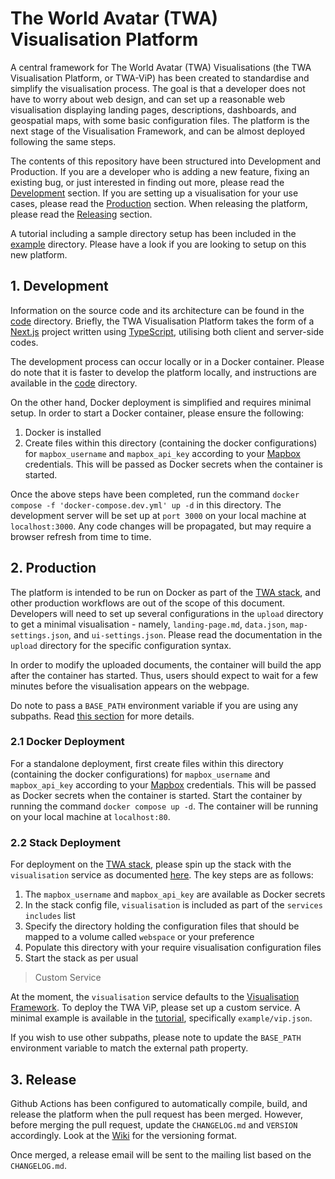 # The World Avatar (TWA) Visualisation Platform

A central framework for The World Avatar (TWA) Visualisations (the TWA Visualisation Platform, or TWA-ViP) has been created to standardise and simplify the visualisation process. The goal is that a developer does not have to worry about web design, and can set up a reasonable web visualisation displaying landing pages, descriptions, dashboards, and geospatial maps, with some basic configuration files. The platform is the next stage of the Visualisation Framework, and can be almost deployed following the same steps.

The contents of this repository have been structured into Development and Production. If you are a developer who is adding a new feature, fixing an existing bug, or just interested in finding out more, please read the [Development](#1-development) section. If you are setting up a visualisation for your use cases, please read the [Production](#2-production) section. When releasing the platform, please read the [Releasing](#3-release) section.

A tutorial including a sample directory setup has been included in the [example](./example/) directory. Please have a look if you are looking to setup on this new platform.

## 1. Development

Information on the source code and its architecture can be found in the [code](https://github.com/cambridge-cares/TheWorldAvatar/tree/main/web/twa-vis-platform/code) directory. Briefly, the TWA Visualisation Platform takes the form of a [Next.js](https://nextjs.org/) project written using [TypeScript](https://www.typescriptlang.org/), utilising both client and server-side codes.

The development process can occur locally or in a Docker container. Please do note that it is faster to develop the platform locally, and instructions are available in the [code](./code#3-local-development-workflow) directory.

On the other hand, Docker deployment is simplified and requires minimal setup. In order to start a Docker container, please ensure the following:

1. Docker is installed
2. Create files within this directory (containing the docker configurations) for `mapbox_username` and `mapbox_api_key` according to your [Mapbox](https://www.mapbox.com/) credentials. This will be passed as Docker secrets when the container is started.

Once the above steps have been completed, run the command `docker compose -f 'docker-compose.dev.yml' up -d` in this directory. The development server will be set up at `port 3000` on your local machine at `localhost:3000`. Any code changes will be propagated, but may require a browser refresh from time to time.

## 2. Production

The platform is intended to be run on Docker as part of the [TWA stack](https://github.com/cambridge-cares/TheWorldAvatar/tree/main/Deploy/stacks/dynamic/stack-manager), and other production workflows are out of the scope of this document. Developers will need to set up several configurations in the `upload` directory to get a minimal visualisation - namely, `landing-page.md`, `data.json`, `map-settings.json`, and `ui-settings.json`. Please read the documentation in the `upload` directory for the specific configuration syntax.

In order to modify the uploaded documents, the container will build the app after the container has started. Thus, users should expect to wait for a few minutes before the visualisation appears on the webpage.

Do note to pass a `BASE_PATH` environment variable if you are using any subpaths. Read [this section](./code#16-reverse-proxy-urls) for more details.

### 2.1 Docker Deployment

For a standalone deployment, first create files within this directory (containing the docker configurations) for `mapbox_username` and `mapbox_api_key` according to your [Mapbox](https://www.mapbox.com/) credentials. This will be passed as Docker secrets when the container is started. Start the container by running the command `docker compose up -d`. The container will be running on your local machine at `localhost:80`.

### 2.2 Stack Deployment

For deployment on the [TWA stack](https://github.com/cambridge-cares/TheWorldAvatar/tree/main/Deploy/stacks/dynamic/stack-manager), please spin up the stack with the `visualisation` service as documented [here](https://github.com/cambridge-cares/TheWorldAvatar/tree/main/Deploy/stacks/dynamic/stack-manager#example---including-a-visualisation). The key steps are as follows:

1. The `mapbox_username` and `mapbox_api_key` are available as Docker secrets
2. In the stack config file, `visualisation` is included as part of the `services` `includes` list
3. Specify the directory holding the configuration files that should be mapped to a volume called `webspace` or your preference
4. Populate this directory with your require visualisation configuration files
5. Start the stack as per usual

> Custom Service

At the moment, the `visualisation` service defaults to the [Visualisation Framework](https://github.com/cambridge-cares/TheWorldAvatar/tree/main/web/twa-vis-framework). To deploy the TWA ViP, please set up a custom service. A minimal example is available in the [tutorial](./example/), specifically `example/vip.json`.

If you wish to use other subpaths, please note to update the `BASE_PATH` environment variable to match the external path property.

## 3. Release

Github Actions has been configured to automatically compile, build, and release the platform when the pull request has been merged. However, before merging the pull request, update the `CHANGELOG.md` and `VERSION` accordingly. Look at the [Wiki](https://github.com/cambridge-cares/TheWorldAvatar/wiki/Versioning) for the versioning format.

Once merged, a release email will be sent to the mailing list based on the `CHANGELOG.md`. 